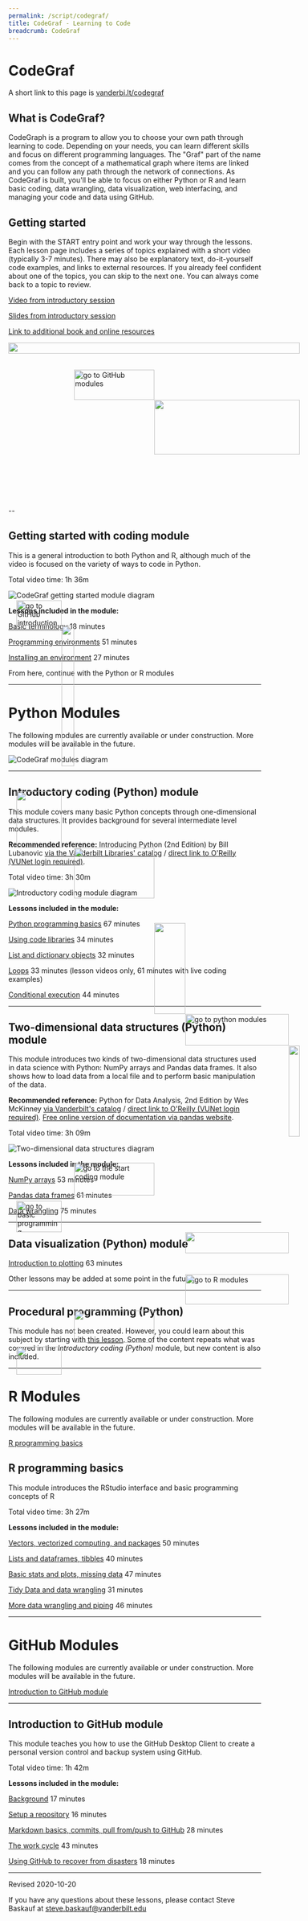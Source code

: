 ```yaml
---
permalink: /script/codegraf/
title: CodeGraf - Learning to Code
breadcrumb: CodeGraf
---
```


# CodeGraf

A short link to this page is [vanderbi.lt/codegraf](http://vanderbi.lt/codegraf)

## What is CodeGraf?

CodeGraph is a program to allow you to choose your own path through learning to code. Depending on your needs, you can learn different skills and focus on different programming languages. The "Graf" part of the name comes from the concept of a mathematical graph where items are linked and you can follow any path through the network of connections. As CodeGraf is built, you'll be able to focus on either Python or R and learn basic coding, data wrangling, data visualization, web interfacing, and managing your code and data using GitHub.

## Getting started

Begin with the START entry point and work your way through the lessons. Each lesson page includes a series of topics explained with a short video (typically 3-7 minutes). There may also be explanatory text, do-it-yourself code examples, and links to external resources. If you already feel confident about one of the topics, you can skip to the next one. You can always come back to a topic to review.

[Video from introductory session](https://vanderbilt.app.box.com/v/maymesterpython1)

[Slides from introductory session](slides/intro-sesson.pdf)

[Link to additional book and online resources](https://heardlibrary.github.io/digital-scholarship/script/python/#for-more-information)

<!-- Save for Web Slices (overall-graph.psd) -->
<div style="position:static; left:0px; top:0px; width:581px; height:312px;">
	<div style="position:relative; left:0px; top:0px; width:581px; height:22px;">
		<img src="images/overall-graph_01.gif" width="581" height="22" alt="">
	</div>
	<div style="position:relative; left:0px; top:22px; width:131px; height:10px;">
		<img src="images/overall-graph_02.gif" width="131" height="10" alt="">
	</div>
	<div style="position:relative; left:131px; top:22px; width:160px; height:60px;">
		<a href="github"
			onmouseover="window.status='go to GitHub modules';  return true;"
			onmouseout="window.status='';  return true;">
			<img src="images/overall-graph_03.gif" width="160" height="60" border="0" alt="go to GitHub modules"></a>
	</div>
	<div style="position:relative; left:291px; top:22px; width:290px; height:109px;">
		<img src="images/overall-graph_04.gif" width="290" height="109" alt="">
	</div>
	<div style="position:relative; left:0px; top:32px; width:16px; height:280px;">
		<img src="images/overall-graph_05.gif" width="16" height="280" alt="">
	</div>
	<div style="position:relative; left:16px; top:32px; width:90px; height:50px;">
		<a href="015"
			onmouseover="window.status='go to GitHub introduction';  return true;"
			onmouseout="window.status='';  return true;">
			<img src="images/overall-graph_06.gif" width="90" height="50" border="0" alt="go to GitHub introduction"></a>
	</div>
	<div style="position:relative; left:106px; top:32px; width:25px; height:280px;">
		<img src="images/overall-graph_07.gif" width="25" height="280" alt="">
	</div>
	<div style="position:relative; left:16px; top:82px; width:90px; height:112px;">
		<img src="images/overall-graph_08.gif" width="90" height="112" alt="">
	</div>
	<div style="position:relative; left:131px; top:82px; width:160px; height:101px;">
		<img src="images/overall-graph_09.gif" width="160" height="101" alt="">
	</div>
	<div style="position:relative; left:291px; top:131px; width:62px; height:181px;">
		<img src="images/overall-graph_10.gif" width="62" height="181" alt="">
	</div>
	<div style="position:relative; left:353px; top:131px; width:206px; height:63px;">
		<a href="python"
			onmouseover="window.status='go to python modules';  return true;"
			onmouseout="window.status='';  return true;">
			<img src="images/overall-graph_03-11.gif" width="206" height="63" border="0" alt="go to python modules"></a>
	</div>
	<div style="position:relative; left:559px; top:131px; width:22px; height:181px;">
		<img src="images/overall-graph_12.gif" width="22" height="181" alt="">
	</div>
	<div style="position:relative; left:131px; top:183px; width:160px; height:65px;">
		<a href="startcoding"
			onmouseover="window.status='go to the start coding module';  return true;"
			onmouseout="window.status='';  return true;">
			<img src="images/overall-graph_13.gif" width="160" height="65" border="0" alt="go to the start coding module"></a>
	</div>
	<div style="position:relative; left:16px; top:194px; width:90px; height:62px;">
		<a href="001"
			onmouseover="window.status='go to basic programming terminology';  return true;"
			onmouseout="window.status='';  return true;">
			<img src="images/overall-graph_11.gif" width="90" height="62" border="0" alt="go to basic programming terminology"></a>
	</div>
	<div style="position:relative; left:353px; top:194px; width:206px; height:42px;">
		<img src="images/overall-graph_15.gif" width="206" height="42" alt="">
	</div>
	<div style="position:relative; left:353px; top:236px; width:206px; height:60px;">
		<a href="r"
			onmouseover="window.status='go to R modules';  return true;"
			onmouseout="window.status='';  return true;">
			<img src="images/overall-graph_06-16.gif" width="206" height="60" border="0" alt="go to R modules"></a>
	</div>
	<div style="position:relative; left:131px; top:248px; width:160px; height:64px;">
		<img src="images/overall-graph_17.gif" width="160" height="64" alt="">
	</div>
	<div style="position:relative; left:16px; top:256px; width:90px; height:56px;">
		<img src="images/overall-graph_18.gif" width="90" height="56" alt="">
	</div>
	<div style="position:relative; left:353px; top:296px; width:206px; height:16px;">
		<img src="images/overall-graph_19.gif" width="206" height="16" alt="">
	</div>
</div>
<!-- End Save for Web Slices -->


--

## Getting started with coding module

This is a general introduction to both Python and R, although much of the video is focused on the variety of ways to code in Python. 

Total video time: 1h 36m

![CodeGraf getting started module diagram](getting-started-module-diagram.png)

**Lessons included in the module:**

[Basic terminology](001) 18 minutes

[Programming environments](002) 51 minutes

[Installing an environment](003) 27 minutes

From here, continue with the Python or R modules

----

# Python Modules

The following modules are currently available or under construction. More modules will be available in the future.

![CodeGraf modules diagram](modules-graph-diagram.png)

----

## Introductory coding (Python) module

This module covers many basic Python concepts through one-dimensional data structures. It provides background for several intermediate level modules. 

**Recommended reference:** Introducing Python (2nd Edition) by Bill Lubanovic [via the Vanderbilt Libraries' catalog](https://catalog.library.vanderbilt.edu/permalink/01VAN_INST/6ll2l/alma991043641691203276) / [direct link to O'Reilly (VUNet login required)](https://learning-oreilly-com.proxy.library.vanderbilt.edu/library/view/introducing-python-2nd/9781492051374/).

Total video time: 3h 30m

![Introductory coding module diagram](introductory-coding-module-diagram.png)

**Lessons included in the module:**

[Python programming basics](004) 67 minutes

[Using code libraries](005) 34 minutes

[List and dictionary objects](006a) 32 minutes

[Loops](006b) 33 minutes (lesson videos only, 61 minutes with live coding examples)

[Conditional execution](006c) 44 minutes

----

## Two-dimensional data structures (Python) module

This module introduces two kinds of two-dimensional data structures used in data science with Python: NumPy arrays and Pandas data frames. It also shows how to load data from a local file and to perform basic manipulation of the data.

**Recommended reference:** Python for Data Analysis, 2nd Edition by Wes McKinney [via Vanderbilt's catalog](https://catalog.library.vanderbilt.edu/permalink/01VAN_INST/6ll2l/alma991043601866403276) / [direct link to O'Reilly (VUNet login required)](https://learning.oreilly.com/library/view/python-for-data/9781491957653/). [Free online version of documentation via pandas website](https://pandas.pydata.org/).

Total video time: 3h 09m

![Two-dimensional data structures diagram](2-d-data-structures-diagram.png)

**Lessons included in the module:**

[NumPy arrays](007) 53 minutes

[Pandas data frames](008) 61 minutes

[Data wrangling](009) 75 minutes

----

## Data visualization (Python) module

[Introduction to plotting](010) 63 minutes

Other lessons may be added at some point in the future.

----

## Procedural programming (Python)

This module has not been created. However, you could learn about this subject by starting with [this lesson](../python/basics/). Some of the content repeats what was covered in the *Introductory coding (Python)* module, but new content is also included.

----

# R Modules

The following modules are currently available or under construction. More modules will be available in the future.

[R programming basics](#r-programming-basics)

## R programming basics

This module introduces the RStudio interface and basic programming concepts of R

Total video time: 3h 27m

**Lessons included in the module:**

[Vectors, vectorized computing, and packages](011) 50 minutes

[Lists and dataframes, tibbles](012) 40 minutes

[Basic stats and plots, missing data](013) 47 minutes

[Tidy Data and data wrangling](014a) 31 minutes

[More data wrangling and piping](014b) 46 minutes

----

# GitHub Modules

The following modules are currently available or under construction. More modules will be available in the future.

[Introduction to GitHub module](#introduction-to-github-module)

----

## Introduction to GitHub module

This module teaches you how to use the GitHub Desktop Client to create a personal version control and backup system using GitHub.

Total video time: 1h 42m


**Lessons included in the module:**

[Background](015) 17 minutes

[Setup a repository](016) 16 minutes

[Markdown basics, commits, pull from/push to GitHub](017) 28 minutes

[The work cycle](018) 43 minutes

[Using GitHub to recover from disasters](019) 18 minutes

----

Revised 2020-10-20

If you have any questions about these lessons, please contact Steve Baskauf at [steve.baskauf@vanderbilt.edu](mailto:steve.baskauf@vanderbilt.edu)
